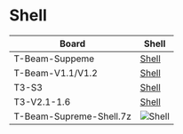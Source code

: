 
# Shell

| Board                   | Shell                                       |
| ----------------------- | ------------------------------------------- |
| T-Beam-Suppeme          | [Shell](./T-Beam-Suppeme.7z)               |
| T-Beam-V1.1/V1.2        | [Shell](./T-Beam-V1X.7z)                   |
| T3-S3                   | [Shell](./T3-S3.7z)                        |
| T3-V2.1-1.6             | [Shell](./T3-V2.1-1.6.7z)                  |
| T-Beam-Supreme-Shell.7z | ![Shell](./images/QQ图片20240514163135.png) |


